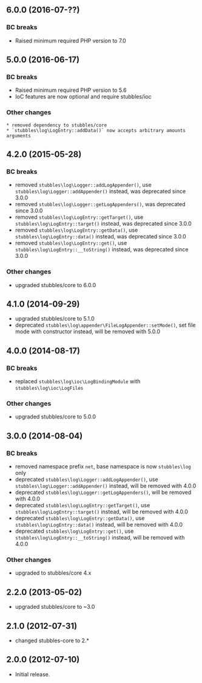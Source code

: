 6.0.0 (2016-07-??)
------------------

### BC breaks

  * Raised minimum required PHP version to 7.0


5.0.0 (2016-06-17)
------------------

### BC breaks

  * Raised minimum required PHP version to 5.6
  * IoC features are now optional and require stubbles/ioc


### Other changes

    * removed dependency to stubbles/core
    * `stubbles\log\LogEntry::addData()` now accepts arbitrary amounts arguments


4.2.0 (2015-05-28)
------------------

### BC breaks

  * removed `stubbles\log\Logger::addLogAppender()`, use `stubbles\log\Logger::addAppender()` instead, was deprecated since 3.0.0
  * removed `stubbles\log\Logger::getLogAppenders()`, was deprecated since 3.0.0
  * removed `stubbles\log\LogEntry::getTarget()`, use `stubbles\log\LogEntry::target()` instead, was deprecated since 3.0.0
  * removed `stubbles\log\LogEntry::getData()`, use `stubbles\log\LogEntry::data()` instead, was deprecated since 3.0.0
  * removed `stubbles\log\LogEntry::get()`, use `stubbles\log\LogEntry::__toString()` instead, was deprecated since 3.0.0

### Other changes

  * upgraded stubbles/core to 6.0.0


4.1.0 (2014-09-29)
------------------

  * upgraded stubbles/core to 5.1.0
  * deprecated `stubbles\log\appender\FileLogAppender::setMode()`, set file mode with constructor instead, will be removed with 5.0.0


4.0.0 (2014-08-17)
------------------

### BC breaks

  * replaced `stubbles\log\ioc\LogBindingModule` with `stubbles\log\ioc\LogFiles`


### Other changes

  * upgraded stubbles/core to 5.0.0


3.0.0 (2014-08-04)
------------------

### BC breaks

  * removed namespace prefix `net`, base namespace is now `stubbles\log` only
  * deprecated `stubbles\log\Logger::addLogAppender()`, use `stubbles\log\Logger::addAppender()` instead, will be removed with 4.0.0
  * deprecated `stubbles\log\Logger::getLogAppenders()`, will be removed with 4.0.0
  * deprecated `stubbles\log\LogEntry::getTarget()`, use `stubbles\log\LogEntry::target()` instead, will be removed with 4.0.0
  * deprecated `stubbles\log\LogEntry::getData()`, use `stubbles\log\LogEntry::data()` instead, will be removed with 4.0.0
  * deprecated `stubbles\log\LogEntry::get()`, use `stubbles\log\LogEntry::__toString()` instead, will be removed with 4.0.0

### Other changes

  * upgraded to stubbles/core 4.x


2.2.0 (2013-05-02)
------------------

  * upgraded stubbles/core to ~3.0


2.1.0 (2012-07-31)
------------------

  * changed stubbles-core to 2.*


2.0.0 (2012-07-10)
------------------

  * Initial release.
